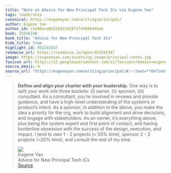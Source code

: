 ```yaml
---
title: "Note on Advice for New Principal Tech ICs via Eugene Yan"
tags: leadership
canonical: https://eugeneyan.com/writing/principal/
author: Eugene Yan
author_id: c5e00aca03226922d2071744b9bd45ae
book: 55916148
book_title: "Advice for New Principal Tech ICs"
hide_title: true
highlight_id: 952242347
readwise_url: https://readwise.io/open/952242347
image: https://eugeneyan.com/assets/og_image/principal-notes.jpg
favicon_url: https://s2.googleusercontent.com/s2/favicons?domain=eugeneyan.com
source_emoji: 🌐
source_url: "https://eugeneyan.com/writing/principal/#:~:text=**Define%20and%20align,of%20my%20time."
---
```


> **Define and align your charter with your leadership.** One way is to split your work into three buckets: (i) owner, (ii) sponsor, (iii) consultant. As a consultant, you’re involved in reviews and provide guidance, and have a high-level understanding of the system’s or product’s intent. As a sponsor, in addition to the above, you make the idea a priority for the org, work to build alignment and drive decisions, and engage with stakeholders. As an owner, it’s everything above, plus being the system expert and first point of contact, and having borderline obsession with the success of the design, execution, and impact. I tend to own 1 - 2 projects (> 50% time), sponsor 2 - 3 projects (~20% time), and consult the rest of my time.
> <div class="quoteback-footer"><div class="quoteback-avatar"><img class="mini-favicon" src="https://s2.googleusercontent.com/s2/favicons?domain=eugeneyan.com"></div><div class="quoteback-metadata"><div class="metadata-inner"><span style="display:none">FROM:</span><div aria-label="Eugene Yan" class="quoteback-author"> Eugene Yan</div><div aria-label="Advice for New Principal Tech ICs" class="quoteback-title"> Advice for New Principal Tech ICs</div></div></div><div class="quoteback-backlink"><a target="_blank" aria-label="go to the full text of this quotation" rel="noopener" href="https://eugeneyan.com/writing/principal/#:~:text=**Define%20and%20align,of%20my%20time." class="quoteback-arrow"> Source</a></div></div>
